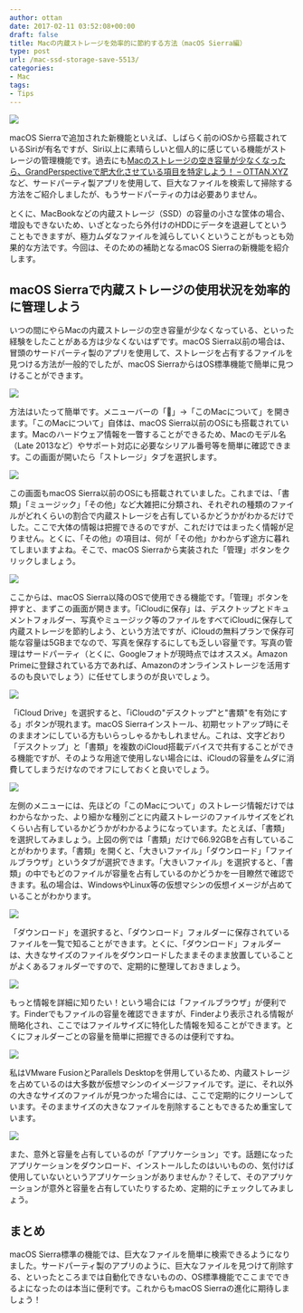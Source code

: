 ```yaml
---
author: ottan
date: 2017-02-11 03:52:08+00:00
draft: false
title: Macの内蔵ストレージを効率的に節約する方法（macOS Sierra編）
type: post
url: /mac-ssd-storage-save-5513/
categories:
- Mac
tags:
- Tips
---
```


![](/images/2017/02/170211-589e83b9c1db7.jpg)






macOS Sierraで追加された新機能といえば、しばらく前のiOSから搭載されているSiriが有名ですが、Siri以上に素晴らしいと個人的に感じている機能がストレージの管理機能です。過去にも[Macのストレージの空き容量が少なくなったら、GrandPerspectiveで肥大化させている項目を特定しよう！ – OTTAN.XYZ](/mac-storage-grandperspective-6840/)など、サードパーティ製アプリを使用して、巨大なファイルを検索して掃除する方法をご紹介しましたが、もうサードパーティの力は必要ありません。





とくに、MacBookなどの内蔵ストレージ（SSD）の容量の小さな筐体の場合、増設もできないため、いざとなったら外付けのHDDにデータを退避してということもできますが、極力ムダなファイルを減らしていくということがもっとも効果的な方法です。今回は、そのための補助となるmacOS Sierraの新機能を紹介します。





## macOS Sierraで内蔵ストレージの使用状況を効率的に管理しよう





いつの間にやらMacの内蔵ストレージの空き容量が少なくなっている、といった経験をしたことがある方は少なくないはずです。macOS Sierra以前の場合は、冒頭のサードパーティ製のアプリを使用して、ストレージを占有するファイルを見つける方法が一般的でしたが、macOS SierraからはOS標準機能で簡単に見つけることができます。





![](/images/2017/02/170211-589e86ca3ebeb.png)






方法はいたって簡単です。メニューバーの「」→「このMacについて」を開きます。「このMacについて」自体は、macOS Sierra以前のOSにも搭載されています。Macのハードウェア情報を一瞥することができるため、Macのモデル名（Late 2013など）やサポート対応に必要なシリアル番号等を簡単に確認できます。この画面が開いたら「ストレージ」タブを選択します。





![](/images/2017/02/170211-589e83c5cf529.png)






この画面もmacOS Sierra以前のOSにも搭載されていました。これまでは、「書類」「ミュージック」「その他」など大雑把に分類され、それぞれの種類のファイルがどれくらいの割合で内蔵ストレージを占有しているかどうかがわかるだけでした。ここで大体の情報は把握できるのですが、これだけではまったく情報が足りません。とくに、「その他」の項目は、何が「その他」かわからず途方に暮れてしまいますよね。そこで、macOS Sierraから実装された「管理」ボタンをクリックしましょう。





![](/images/2017/02/170211-589e83cc2c802.png)






ここからは、macOS Sierra以降のOSで使用できる機能です。「管理」ボタンを押すと、まずこの画面が開きます。「iCloudに保存」は、デスクトップとドキュメントフォルダー、写真やミュージック等のファイルをすべてiCloudに保存して内蔵ストレージを節約しよう、という方法ですが、iCloudの無料プランで保存可能な容量は5GBまでなので、写真を保存するにしても乏しい容量です。写真の管理はサードパーティ（とくに、Googleフォトが現時点ではオススメ。Amazon Primeに登録されている方であれば、Amazonのオンラインストレージを活用するのも良いでしょう）に任せてしまうのが良いでしょう。





![](/images/2017/02/170211-589e83d35606e.png)






「iCloud Drive」を選択すると、「iCloudの"デスクトップ"と"書類"を有効にする」ボタンが現れます。macOS Sierraインストール、初期セットアップ時にそのままオンにしている方もいらっしゃるかもしれません。これは、文字どおり「デスクトップ」と「書類」を複数のiCloud搭載デバイスで共有することができる機能ですが、そのような用途で使用しない場合には、iCloudの容量をムダに消費してしまうだけなのでオフにしておくと良いでしょう。





![](/images/2017/02/170211-589e83da10027.png)






左側のメニューには、先ほどの「このMacについて」のストレージ情報だけではわからなかった、より細かな種別ごとに内蔵ストレージのファイルサイズをどれくらい占有しているかどうかがわかるようになっています。たとえば、「書類」を選択してみましょう。上図の例では「書類」だけで66.92GBを占有していることがわかります。「書類」を開くと、「大きいファイル」「ダウンロード」「ファイルブラウザ」というタブが選択できます。「大きいファイル」を選択すると、「書類」の中でもどのファイルが容量を占有しているのかどうかを一目瞭然で確認できます。私の場合は、WindowsやLinux等の仮想マシンの仮想イメージが占めていることがわかります。





![](/images/2017/02/170211-589e83e0b8f1c.png)






「ダウンロード」を選択すると、「ダウンロード」フォルダーに保存されているファイルを一覧で知ることができます。とくに、「ダウンロード」フォルダーは、大きなサイズのファイルをダウンロードしたままそのまま放置していることがよくあるフォルダーですので、定期的に整理しておきましょう。





![](/images/2017/02/170211-589e83e70d555.png)






もっと情報を詳細に知りたい！という場合には「ファイルブラウザ」が便利です。Finderでもファイルの容量を確認できますが、Finderより表示される情報が簡略化され、ここではファイルサイズに特化した情報を知ることができます。とくにフォルダーごとの容量を簡単に把握できるのは便利ですね。





![](/images/2017/02/170211-589e83ed47f27.png)






私はVMware FusionとParallels Desktopを併用しているため、内蔵ストレージを占めているのは大多数が仮想マシンのイメージファイルです。逆に、それ以外の大きなサイズのファイルが見つかった場合には、ここで定期的にクリーンしています。そのままサイズの大きなファイルを削除することもできるため重宝しています。





![](/images/2017/02/170211-589e83f47d315.png)






また、意外と容量を占有しているのが「アプリケーション」です。話題になったアプリケーションをダウンロード、インストールしたのはいいものの、気付けば使用していないというアプリケーションがありませんか？そして、そのアプリケーションが意外と容量を占有していたりするため、定期的にチェックしてみましょう。





## まとめ





macOS Sierra標準の機能では、巨大なファイルを簡単に検索できるようになりました。サードパーティ製のアプリのように、巨大なファイルを見つけて削除する、といったところまでは自動化できないものの、OS標準機能でここまでできるよになったのは本当に便利です。これからもmacOS Sierraの進化に期待しましょう！

